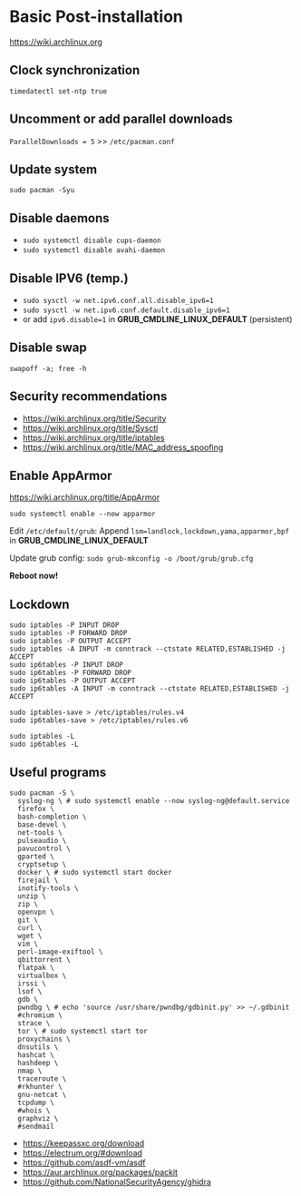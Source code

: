 # Basic Post-installation

https://wiki.archlinux.org

## Clock synchronization
`timedatectl set-ntp true`

## Uncomment or add parallel downloads
`ParallelDownloads = 5` >> `/etc/pacman.conf`

## Update system
`sudo pacman -Syu`

## Disable daemons
- `sudo systemctl disable cups-daemon`
- `sudo systemctl disable avahi-daemon`

## Disable IPV6 (temp.)
- `sudo sysctl -w net.ipv6.conf.all.disable_ipv6=1`
- `sudo sysctl -w net.ipv6.conf.default.disable_ipv6=1`
- or add `ipv6.disable=1` in **GRUB_CMDLINE_LINUX_DEFAULT** (persistent)

## Disable swap
`swapoff -a; free -h`

## Security recommendations
- https://wiki.archlinux.org/title/Security
- https://wiki.archlinux.org/title/Sysctl
- https://wiki.archlinux.org/title/iptables
- https://wiki.archlinux.org/title/MAC_address_spoofing

## Enable AppArmor
https://wiki.archlinux.org/title/AppArmor

`sudo systemctl enable --now apparmor`

Edit `/etc/default/grub`: Append `lsm=landlock,lockdown,yama,apparmor,bpf` in **GRUB_CMDLINE_LINUX_DEFAULT**

Update grub config: `sudo grub-mkconfig -o /boot/grub/grub.cfg`

**Reboot now!**

## Lockdown

```shell
sudo iptables -P INPUT DROP
sudo iptables -P FORWARD DROP
sudo iptables -P OUTPUT ACCEPT
sudo iptables -A INPUT -m conntrack --ctstate RELATED,ESTABLISHED -j ACCEPT
sudo ip6tables -P INPUT DROP
sudo ip6tables -P FORWARD DROP
sudo ip6tables -P OUTPUT ACCEPT
sudo ip6tables -A INPUT -m conntrack --ctstate RELATED,ESTABLISHED -j ACCEPT

sudo iptables-save > /etc/iptables/rules.v4
sudo ip6tables-save > /etc/iptables/rules.v6

sudo iptables -L
sudo ip6tables -L
```

##  Useful programs
```shell
sudo pacman -S \
  syslog-ng \ # sudo systemctl enable --now syslog-ng@default.service
  firefox \
  bash-completion \
  base-devel \
  net-tools \
  pulseaudio \
  pavucontrol \
  gparted \
  cryptsetup \
  docker \ # sudo systemctl start docker
  firejail \
  inotify-tools \
  unzip \
  zip \
  openvpn \
  git \
  curl \
  wget \
  vim \
  perl-image-exiftool \
  qbittorrent \
  flatpak \
  virtualbox \
  irssi \
  lsof \
  gdb \
  pwndbg \ # echo 'source /usr/share/pwndbg/gdbinit.py' >> ~/.gdbinit
  #chromium \
  strace \
  tor \ # sudo systemctl start tor
  proxychains \
  dnsutils \
  hashcat \
  hashdeep \
  nmap \
  traceroute \
  #rkhunter \
  gnu-netcat \
  tcpdump \
  #whois \ 
  graphviz \
  #sendmail
```

- https://keepassxc.org/download
- https://electrum.org/#download
- https://github.com/asdf-vm/asdf
- https://aur.archlinux.org/packages/packit
- https://github.com/NationalSecurityAgency/ghidra

